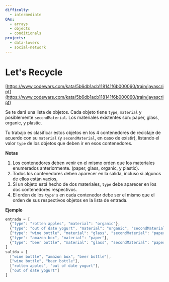 ```yaml
---
difficulty:
  - intermediate
OAs:
  - arrays
  - objects
  - conditionals
projects:
  - data-lovers
  - social-network
---
```


# Let's Recycle

[https://www.codewars.com/kata/5b6db1acb118141f6b000060/train/javascript](https://www.codewars.com/kata/5b6db1acb118141f6b000060/train/javascript)

Se te dará una lista de objetos. Cada objeto tiene `type`, `material` y
posiblemente `secondMaterial`. Los materiales existentes son: paper, glass,
organic, y plastic.

Tu trabajo es clasificar estos objetos en los 4 contenedores de reciclaje de
acuerdo con su `material` (y `secondMaterial`, en caso de existir), listando
el valor `type` de los objetos que deben ir en esos contenedores.

__Notas__

1. Los contenedores deben venir en el mismo orden que los materiales enumerados
   anteriormente. (paper, glass, organic, y plastic).
2. Todos los contenedores deben aparecer en la salida, incluso si algunos de
   ellos están vacíos,
3. Si un objeto está hecho de dos materiales, `type` debe aparecer en los dos
   contenedores respectivos.
4. El orden de los `type's` en cada contenedor debe ser el mismo que el orden de
   sus respectivos objetos en la lista de entrada.

__Ejemplo__

```js
entrada = [
  {"type": "rotten apples", "material": "organic"},
  {"type": "out of date yogurt", "material": "organic", "secondMaterial": "plastic"},
  {"type": "wine bottle", "material": "glass", "secondMaterial": "paper"},
  {"type": "amazon box", "material": "paper"},
  {"type": "beer bottle", "material": "glass", "secondMaterial": "paper"}
]
salida = [
  ["wine bottle", "amazon box", "beer bottle"],
  ["wine bottle", "beer bottle"],
  ["rotten apples", "out of date yogurt"],
  ["out of date yogurt"]
]
```
